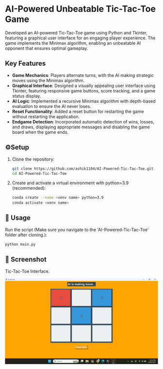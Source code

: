 # AI-Powered Unbeatable Tic-Tac-Toe Game  

Developed an AI-powered Tic-Tac-Toe game using Python and Tkinter, featuring a graphical user interface for an engaging player experience. The game implements the Minimax algorithm, enabling an unbeatable AI opponent that ensures optimal gameplay.  

## Key Features  

- **Game Mechanics**: Players alternate turns, with the AI making strategic moves using the Minimax algorithm.  
- **Graphical Interface**: Designed a visually appealing user interface using Tkinter, featuring responsive game buttons, score tracking, and a game status display.  
- **AI Logic**: Implemented a recursive Minimax algorithm with depth-based evaluation to ensure the AI never loses.  
- **Reset Functionality**: Added a reset button for restarting the game without restarting the application.  
- **Endgame Detection**: Incorporated automatic detection of wins, losses, and draws, displaying appropriate messages and disabling the game board when the game ends.  

## ⚙️Setup
1. Clone the repository:
   ```bash
   git clone https://github.com/ashik1104/AI-Powered-Tic-Tac-Toe.git
   cd AI-Powered-Tic-Tac-Toe

2. Create and activate a virtual environment with python=3.9 (recommended):
   ```bash
   conda create --name <venv name> python=3.9
   conda activate <venv name>

## 🚀 Usage

Run the script (Make sure you navigate to the 'AI-Powered-Tic-Tac-Toe' folder after cloning.):

```bash
python main.py
```

## 📸 Screenshot
Tic-Tac-Toe Interface.

![Tic-Tac-Toe Interface](https://github.com/ashik1104/AI-Powered-Tic-Tac-Toe/blob/14a011a2498ccb97cc5aac5a37000c7cc5447fdf/interface.png)
